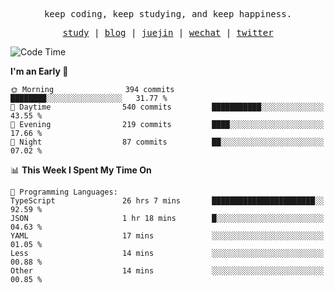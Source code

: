 <p align="center">
  <samp>
    <span>keep coding, keep studying, and keep happiness.</span>
  </samp>
</p>

<p align="center">
  <samp>
    <a href="https://github.com/ouduidui/fe-study">study</a> |
    <a href="https://deweyou.me">blog</a>  |
    <a href="https://juejin.cn/user/4309700183594366">juejin</a> |
    <a href="https://user-images.githubusercontent.com/54696834/165071004-6509e3f2-90c3-448c-9d92-3da42b0c2021.jpeg">wechat</a> |
    <a href="https://twitter.com/ouduidui">twitter</a>
  </samp>
</p>

<!--START_SECTION:waka-->
![Code Time](http://img.shields.io/badge/Code%20Time-4%2C274%20hrs%2033%20mins-blue)

**I'm an Early 🐤** 

```text
🌞 Morning                394 commits         ████████░░░░░░░░░░░░░░░░░   31.77 % 
🌆 Daytime                540 commits         ███████████░░░░░░░░░░░░░░   43.55 % 
🌃 Evening                219 commits         ████░░░░░░░░░░░░░░░░░░░░░   17.66 % 
🌙 Night                  87 commits          ██░░░░░░░░░░░░░░░░░░░░░░░   07.02 % 
```


📊 **This Week I Spent My Time On** 

```text
💬 Programming Languages: 
TypeScript               26 hrs 7 mins       ███████████████████████░░   92.59 % 
JSON                     1 hr 18 mins        █░░░░░░░░░░░░░░░░░░░░░░░░   04.63 % 
YAML                     17 mins             ░░░░░░░░░░░░░░░░░░░░░░░░░   01.05 % 
Less                     14 mins             ░░░░░░░░░░░░░░░░░░░░░░░░░   00.88 % 
Other                    14 mins             ░░░░░░░░░░░░░░░░░░░░░░░░░   00.85 % 
```


<!--END_SECTION:waka-->
